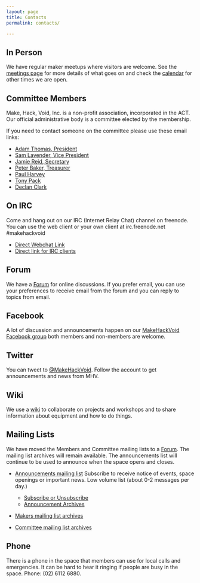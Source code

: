 ```yaml
---
layout: page
title: Contacts
permalink: contacts/

---
```


## In Person

We have regular maker meetups where visitors are welcome. See the [meetings page](/meetings) for more details of what goes on and check the [calendar](/#calendar) for other times we are open.

## Committee Members

Make, Hack, Void, Inc. is a non-profit association, incorporated in the ACT. Our official administrative body is a committee elected by the membership.

If you need to contact someone on the committee please use these email links:

* [Adam Thomas, President](mailto:president@makehackvoid.com)
* [Sam Lavender, Vice President](mailto:vicepresident@makehackvoid.com)
* [Jamie Reid, Secretary](mailto:secretary@makehackvoid.com)
* [Peter Baker, Treasurer](mailto:treasurer@makehackvoid.com)
* [Paul Harvey](mailto:csirac2@gmail.com)
* [Tony Pack](mailto:tony.pack@me.com)
* [Declan Clark](mailto:freckleface_home@hotmail.com)


## On IRC

Come and hang out on our IRC (Internet Relay Chat) channel on freenode. You can use the web client or your own client at irc.freenode.net #makehackvoid

* [Direct Webchat Link](https://webchat.freenode.net/?channels=makehackvoid)
* [Direct link for IRC clients](irc://irc.freenode.net/makehackvoid)

## Forum

We have a [Forum](//forum.makehackvoid.com) for online discussions. If you prefer email, you can use your preferences to receive email from the forum and you can reply to topics from email.

## Facebook

A lot of discussion and announcements happen on our [MakeHackVoid Facebook group](https://www.facebook.com/#!/group.php?gid=357947732276) both members and non-members are welcome.

## Twitter

You can tweet to [@MakeHackVoid](https://twitter.com/MakeHackVoid). Follow the account to get announcements and news from MHV.

## Wiki

We use a [wiki](//wiki.makehackvoid.com) to collaborate on projects and workshops and to share information about equipment and how to do things.

## Mailing Lists

We have moved the Members and Committee mailing lists to a [Forum](//forum.makehackvoid.com). The mailing list archives will remain available. The announcements list will continue to be used to announce when the space opens and closes.

* [Announcements mailing list](//www.makehackvoid.com/mailman/listinfo/mhv-announce) Subscribe to receive notice of events, space openings or important news. Low volume list (about 0-2 messages per day.)
  * [Subscribe or Unsubscribe](//www.makehackvoid.com/mailman/listinfo/mhv-announce)
  * [Announcement Archives](//www.makehackvoid.com/pipermail/mhv-announce/)

* [Makers mailing list archives](//www.makehackvoid.com/pipermail/makers/)

* [Committee mailing list archives](//www.makehackvoid.com/pipermail/committee/)

## Phone

There is a phone in the space that members can use for local calls and emergencies. It can be hard to hear it ringing if people are busy in the space. Phone: (02) 6112 6880.
